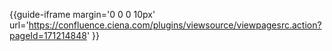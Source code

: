 <div class="description">

{{guide-iframe margin='0 0 0 10px'
url='https://confluence.ciena.com/plugins/viewsource/viewpagesrc.action?pageId=171214848'
}}

</div>
